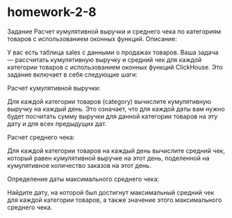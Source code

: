 # homework-2-8
Задание
Расчет кумулятивной выручки и среднего чека по категориям товаров с использованием оконных функций.
Описание:

У вас есть таблица sales с данными о продажах товаров. Ваша задача — рассчитать кумулятивную выручку и средний чек для каждой категории товаров с использованием оконных функций ClickHouse. Это задание включает в себя следующие шаги:

Расчет кумулятивной выручки:

Для каждой категории товаров (category) вычислите кумулятивную выручку на каждый день. Это означает, что для каждой даты вам нужно будет посчитать сумму выручки для данной категории товаров на эту дату и для всех предыдущих дат.

Расчет среднего чека:

Для каждой категории товаров на каждый день вычислите средний чек, который равен кумулятивной выручке на этот день, поделенной на кумулятивное количество заказов на этот день.

Определение даты максимального среднего чека:

Найдите дату, на которой был достигнут максимальный средний чек для каждой категории товаров, а также значение этого максимального среднего чека.
